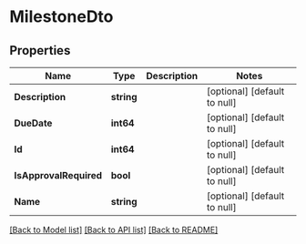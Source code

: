 # MilestoneDto

## Properties
Name | Type | Description | Notes
------------ | ------------- | ------------- | -------------
**Description** | **string** |  | [optional] [default to null]
**DueDate** | **int64** |  | [optional] [default to null]
**Id** | **int64** |  | [optional] [default to null]
**IsApprovalRequired** | **bool** |  | [optional] [default to null]
**Name** | **string** |  | [optional] [default to null]

[[Back to Model list]](../README.md#documentation-for-models) [[Back to API list]](../README.md#documentation-for-api-endpoints) [[Back to README]](../README.md)


